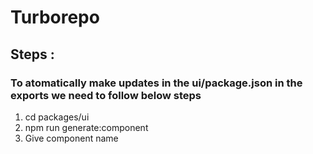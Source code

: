 # Turborepo

## Steps : 
  ### To atomatically make updates in the ui/package.json in the exports we need to follow below steps 
  1.  cd packages/ui
  2.  npm run generate:component
  3.  Give component name 